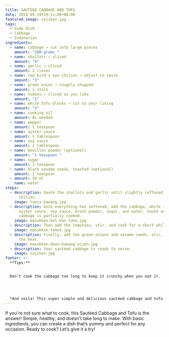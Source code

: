 ```yaml
---
title: SAUTÉED CABBAGE AND TOFU
date: 2024-09-19T19:11:00+08:00
featured_image: sajikan.jpg
tags:
  - Side dish
  - Cabbage
  - Indonesian
ingredients:
  - name: cabbage → cut into large pieces
    amount: "200 grams "
  - name: shallots → sliced
    amount: "4"
  - name: garlic → sliced
    amount: 2 cloves
  - name: red bird's eye chilies → adjust to taste
    amount: "3"
  - name: green onion → roughly chopped
    amount: 1 stalk
  - name: tomato → sliced as you like
    amount: "1"
  - name: white tofu blocks → cut to your liking
    amount: "3"
  - name: cooking oil
    amount: As needed
  - name: pepper
    amount: ¼ teaspoon
  - name: oyster sauce
    amount: ½ tablespoon
  - name: soy sauce
    amount: 1 tablespoon
  - name: bouillon powder (optional)
    amount: "1 teaspoon "
  - name: sugar
    amount: 1 teaspoon
  - name: black sesame seeds, toasted (optional)
    amount: 1 teaspoon
  - amount: 50 ml
    name: water
steps:
  - description: Sauté the shallots and garlic until slightly softened, then add the
      chilies.
    image: tumis-bawang.jpg
  - description: Once everything has softened, add the cabbage, white tofu, pepper,
      oyster sauce, soy sauce, broth powder, sugar, and water. Sauté until the
      cabbage is partially cooked.
    image: masukkan-kol-dan-tahu.jpg
  - description: Then add the tomatoes, stir, and cook for a short while.
    image: masukkan-tomat.jpg
  - description: Finally, add the green onions and sesame seeds, stir, and turn off
      the heat.
    image: masukkan-daun-bawang-wijen.jpg
  - description: Your sautéed cabbage is ready to serve.
    image: sajikan.jpg
footer: >-
  **Tips:**


  Don’t cook the cabbage too long to keep it crunchy when you eat it.




  *And voila! This super simple and delicious sautéed cabbage and tofu is ready to enjoy. It’s tastilicious, perfect for a daily meal or a healthy snack. Happy cooking!*
---
```

If you're not sure what to cook, this Sautéed Cabbage and Tofu is the answer! Simple, healthy, and doesn't take long to make. With basic ingredients, you can create a dish that’s yummy and perfect for any occasion. Ready to cook? Let’s give it a try!
